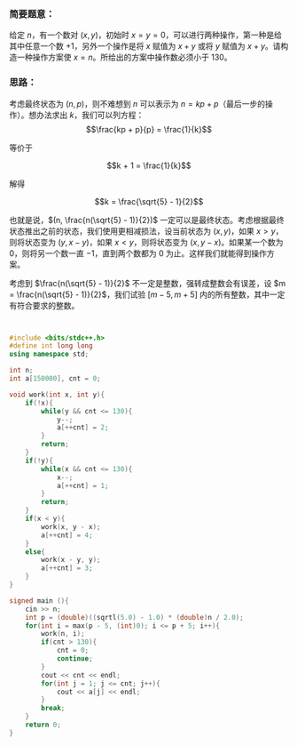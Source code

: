 ### 简要题意：

给定 $n$，有一个数对 $(x, y)$，初始时 $x = y = 0$，可以进行两种操作，第一种是给其中任意一个数 $+1$，另外一个操作是将 $x$ 赋值为 $x + y$ 或将 $y$ 赋值为 $x + y$。请构造一种操作方案使 $x = n$。所给出的方案中操作数必须小于 $130$。

### 思路：

考虑最终状态为 $(n, p)$，则不难想到 $n$ 可以表示为 $n = kp + p$（最后一步的操作）。想办法求出 $k$，我们可以列方程：
$$\frac{kp + p}{p} = \frac{1}{k}$$

等价于

$$k + 1 = \frac{1}{k}$$

解得 

$$k = \frac{\sqrt{5} - 1}{2}$$

也就是说，$(n, \frac{n(\sqrt{5} - 1)}{2})$ 一定可以是最终状态。考虑根据最终状态推出之前的状态，我们使用更相减损法，设当前状态为 $(x, y)$，如果 $x > y$，则将状态变为 $(y, x - y)$，如果 $x < y$，则将状态变为 $(x, y - x)$。如果某一个数为 $0$，则将另一个数一直 $-1$，直到两个数都为 $0$ 为止。这样我们就能得到操作方案。

考虑到 $\frac{n(\sqrt{5} - 1)}{2}$ 不一定是整数，强转成整数会有误差，设 $m = \frac{n(\sqrt{5} - 1)}{2}$，我们试验 $[m - 5, m + 5]$ 内的所有整数，其中一定有符合要求的整数。

```cpp


#include <bits/stdc++.h>
#define int long long
using namespace std;

int n;
int a[150000], cnt = 0;

void work(int x, int y){
	if(!x){
		while(y && cnt <= 130){
			y--;
			a[++cnt] = 2;
		}	
		return;
	}
	if(!y){
		while(x && cnt <= 130){
			x--;
			a[++cnt] = 1;	
		}
		return;
	}
	if(x < y){
		work(x, y - x);
		a[++cnt] = 4;
	}
	else{
		work(x - y, y);
		a[++cnt] = 3;
	}
}

signed main (){
	cin >> n;
	int p = (double)((sqrtl(5.0) - 1.0) * (double)n / 2.0);
	for(int i = max(p - 5, (int)0); i <= p + 5; i++){
		work(n, i);
		if(cnt > 130){
			cnt = 0;
			continue;
		}
		cout << cnt << endl; 
		for(int j = 1; j <= cnt; j++){
			cout << a[j] << endl;
		}
		break;
	}
	return 0;
}
```